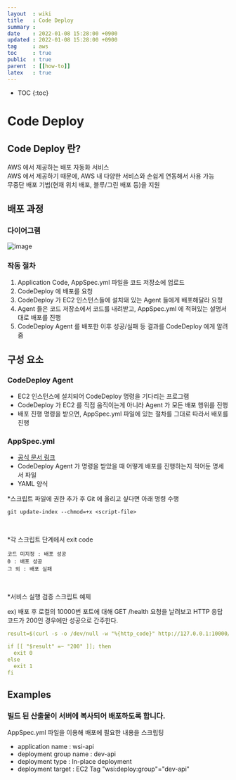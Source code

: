 ```yaml
---
layout  : wiki
title   : Code Deploy
summary :
date    : 2022-01-08 15:28:00 +0900
updated : 2022-01-08 15:28:00 +0900
tag     : aws
toc     : true
public  : true
parent  : [[how-to]]
latex   : true
---
```

* TOC
{:toc}

# Code Deploy

## Code Deploy 란?
AWS 에서 제공하는 배포 자동화 서비스 <br>
AWS 에서 제공하기 때문에, AWS 내 다양한 서비스와 손쉽게 연동해서 사용 가능 <br>
무중단 배포 기법(현재 위치 배포, 블루/그린 배포 등)을 지원 <br>

## 배포 과정
### 다이어그램
![image](https://user-images.githubusercontent.com/60500649/148670039-ed76b7e3-95b4-4f1e-a6aa-0dd54ef49a37.png)

### 작동 절차
1. Application Code, AppSpec.yml 파일을 코드 저장소에 업로드
2. CodeDeploy 에 배포를 요청
3. CodeDeploy 가 EC2 인스턴스들에 설치돼 있는 Agent 들에게 배포해달라 요청
4. Agent 들은 코드 저장소에서 코드를 내려받고, AppSpec.yml 에 적혀있는 설명서대로 배포를 진행
5. CodeDeploy Agent 를 배포한 이후 성공/실패 등 결과를 CodeDeploy 에게 알려줌

## 구성 요소
### CodeDeploy Agent
- EC2 인스턴스에 설치되어 CodeDeploy 명령을 기다리는 프로그램
- CodeDeploy 가 EC2 를 직접 움직이는게 아니라 Agent 가 모든 배포 행위를 진행
- 배포 진행 명령을 받으면, AppSpec.yml 파일에 있는 절차를 그대로 따라서 배포를 진행

### AppSpec.yml
- [공식 문서 링크](https://docs.aws.amazon.com/ko_kr/codedeploy/latest/userguide/reference-appspec-file.html)
- CodeDeploy Agent 가 명령을 받았을 때 어떻게 배포를 진행하는지 적어둔 명세서 파일
- YAML 양식

*스크립트 파일에 권한 추가 후 Git 에 올리고 싶다면 아래 명령 수행
```shell
git update-index --chmod=+x <script-file>
```
<br>

*각 스크립트 단계에서 exit code
```shell
코드 미지정 : 배포 성공
0 : 배포 성공
그 외 : 배포 실패
```
<br>

*서비스 실행 검증 스크립트 예제

ex) 배포 후 로컬의 10000번 포트에 대해 GET /health 요청을 날려보고 HTTP 응답 코드가 200인 경우에만 성공으로 간주한다.

```yaml
result=$(curl -s -o /dev/null -w "%{http_code}" http://127.0.0.1:10000/health)

if [[ "$result" =~ "200" ]]; then
  exit 0
else
  exit 1
fi
```

## Examples
### 빌드 된 산출물이 서버에 복사되어 배포하도록 합니다.
AppSpec.yml 파일을 이용해 배포에 필요한 내용을 스크립팅
- application name : wsi-api
- deployment group name : dev-api
- deployment type : In-place deployment
- deployment target : EC2 Tag "wsi:deploy:group"="dev-api"


